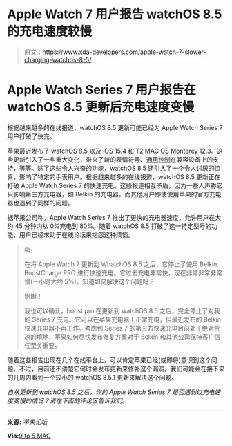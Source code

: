 # Apple Watch 7 用户报告 watchOS 8.5 的充电速度较慢

> 原文：<https://www.xda-developers.com/apple-watch-7-slower-charging-watchos-8-5/>

# Apple Watch Series 7 用户报告在 watchOS 8.5 更新后充电速度变慢

根据越来越多的在线报道，watchOS 8.5 更新可能已经为 Apple Watch Series 7 用户打破了快充。

苹果最近发布了 watchOS 8.5 以及 iOS 15.4 和 T2 MAC OS Monterey 12.3。这些更新引入了一些重大变化，带来了新的表情符号、[通用控制](https://www.xda-developers.com/how-to-use-universal-control/)在兼容设备上的支持，等等。除了这些令人兴奋的功能，watchOS 8.5 还引入了一个令人讨厌的惊喜，影响了特定的手表用户。根据越来越多的在线报道，watchOS 8.5 更新正在打破 Apple Watch Series 7 的快速充电。这些报道相互矛盾，因为一些人声称它只影响第三方充电器，如 Belkin 的充电器，而其他用户即使使用苹果的官方充电器也遇到了同样的问题。

据苹果公司称，Apple Watch Series 7 推出了更快的充电器速度，允许用户在大约 45 分钟内从 0%充电到 80%。随着 watchOS 8.5 打破了这一特定型号的功能，用户已经求助于在线论坛来抱怨这种烦恼。

> 嗨，
> 
> 在将 Apple Watch 7 更新到 WhatchOS 8.5 之后，它停止了使用 Belkin BoostCharge PRO 进行快速充电。它过去充电非常快，现在非常非常非常慢(一小时大约 5%)。知道如何解决这个问题吗？
> 
> 谢谢！
> 
> 我也可以确认，boost pro 在更新到 watchOS 8.5 之后，完全停止了对我的 Series 7 充电。它可以在苹果充电器上正常充电，但最近发布的 Belkin 快速充电器不再工作。考虑到 Series 7 的第三方快速充电目前处于绝对荒凉的境地，苹果如何尽快发布修复方案对于 Belkin 和其他公司保持客户信任至关重要。

随着这些报告出现在几个在线平台上，可以肯定苹果已经(或即将)意识到这个问题。不过，目前还不清楚它何时会发布更新来修补这个漏洞。我们可能会在接下来的几周内看到一个较小的 watchOS 8.5.1 更新来解决这个问题。

*自从更新到 watchOS 8.5 之后，你的 Apple Watch Series 7 是否遇到过充电速度变慢的情况？请在下面的评论区告诉我们。*

* * *

**来源:** [*苹果论坛*](https://discussions.apple.com/thread/253749797)

**Via:**[9 to 5 MAC](https://9to5mac.com/2022/03/29/apple-watch-series-7-fast-charging-broken/)